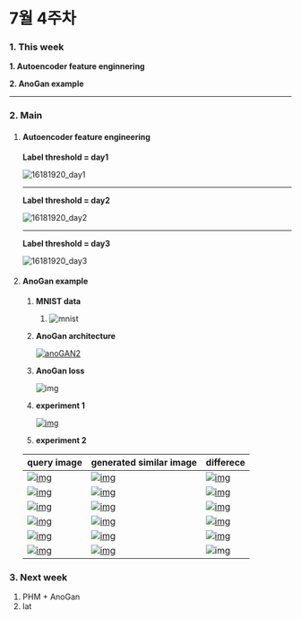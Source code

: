 # 7월 4주차

### 1. This week

**1. Autoencoder feature enginnering**

**2. AnoGan example**



---

### 2. Main

1. #### Autoencoder feature engineering

   **Label threshold = day1**

   ![16181920_day1](https://user-images.githubusercontent.com/38639633/62015359-d921aa00-b1e5-11e9-8852-0b988456470b.png)

   

   ---

   **Label threshold = day2**

   ![16181920_day2](https://user-images.githubusercontent.com/38639633/62015360-da52d700-b1e5-11e9-8798-7fb281ee3572.png)

   ---

   **Label threshold = day3**

   ![16181920_day3](https://user-images.githubusercontent.com/38639633/62015361-db840400-b1e5-11e9-9d7a-32d62724a5e7.png)

   

2. #### AnoGan example

   1. **MNIST data**

      1. ![mnist](https://user-images.githubusercontent.com/38639633/62015281-19ccf380-b1e5-11e9-9bc2-663e7c683500.jpg)

   2. **AnoGan architecture**

      [![anoGAN2](https://github.com/yjucho1/anoGAN/raw/master/assets/anoGAN2.png)](https://github.com/yjucho1/anoGAN/blob/master/assets/anoGAN2.png)

   3. **AnoGan loss**

      ![img](https://github.com/tkwoo/anogan-keras/raw/master/image/loss.png)

   4. **experiment 1**

      [![img](https://github.com/tkwoo/anogan-keras/raw/master/image/overview.png)](https://github.com/tkwoo/anogan-keras/blob/master/image/overview.png)

   5. **experiment 2**

   | query image                                                  | generated similar image                                      | differece                                                    |
   | ------------------------------------------------------------ | ------------------------------------------------------------ | ------------------------------------------------------------ |
   | [![img](https://github.com/tkwoo/anogan-keras/raw/master/result_latent_10/result_query_0.png)](https://github.com/tkwoo/anogan-keras/blob/master/result_latent_10/result_query_0.png) | [![img](https://github.com/tkwoo/anogan-keras/raw/master/result_latent_10/result_pred_0.png)](https://github.com/tkwoo/anogan-keras/blob/master/result_latent_10/result_pred_0.png) | [![img](https://github.com/tkwoo/anogan-keras/raw/master/result_latent_10/result_diff_0.png)](https://github.com/tkwoo/anogan-keras/blob/master/result_latent_10/result_diff_0.png) |
   | [![img](https://github.com/tkwoo/anogan-keras/raw/master/result_latent_10/result_query_1.png)](https://github.com/tkwoo/anogan-keras/blob/master/result_latent_10/result_query_1.png) | [![img](https://github.com/tkwoo/anogan-keras/raw/master/result_latent_10/result_pred_1.png)](https://github.com/tkwoo/anogan-keras/blob/master/result_latent_10/result_pred_1.png) | [![img](https://github.com/tkwoo/anogan-keras/raw/master/result_latent_10/result_diff_1.png)](https://github.com/tkwoo/anogan-keras/blob/master/result_latent_10/result_diff_1.png) |
   | [![img](https://github.com/tkwoo/anogan-keras/raw/master/result_latent_10/result_query_2.png)](https://github.com/tkwoo/anogan-keras/blob/master/result_latent_10/result_query_2.png) | [![img](https://github.com/tkwoo/anogan-keras/raw/master/result_latent_10/result_pred_2.png)](https://github.com/tkwoo/anogan-keras/blob/master/result_latent_10/result_pred_2.png) | [![img](https://github.com/tkwoo/anogan-keras/raw/master/result_latent_10/result_diff_2.png)](https://github.com/tkwoo/anogan-keras/blob/master/result_latent_10/result_diff_2.png) |
   | [![img](https://github.com/tkwoo/anogan-keras/raw/master/result_latent_10/result_query_4.png)](https://github.com/tkwoo/anogan-keras/blob/master/result_latent_10/result_query_4.png) | [![img](https://github.com/tkwoo/anogan-keras/raw/master/result_latent_10/result_pred_4.png)](https://github.com/tkwoo/anogan-keras/blob/master/result_latent_10/result_pred_4.png) | [![img](https://github.com/tkwoo/anogan-keras/raw/master/result_latent_10/result_diff_4.png)](https://github.com/tkwoo/anogan-keras/blob/master/result_latent_10/result_diff_4.png) |
   | [![img](https://github.com/tkwoo/anogan-keras/raw/master/result_latent_10/result_query_7.png)](https://github.com/tkwoo/anogan-keras/blob/master/result_latent_10/result_query_7.png) | [![img](https://github.com/tkwoo/anogan-keras/raw/master/result_latent_10/result_pred_7.png)](https://github.com/tkwoo/anogan-keras/blob/master/result_latent_10/result_pred_7.png) | [![img](https://github.com/tkwoo/anogan-keras/raw/master/result_latent_10/result_diff_7.png)](https://github.com/tkwoo/anogan-keras/blob/master/result_latent_10/result_diff_7.png) |
   | [![img](https://github.com/tkwoo/anogan-keras/raw/master/result_latent_10/result_query_9.png)](https://github.com/tkwoo/anogan-keras/blob/master/result_latent_10/result_query_9.png) | [![img](https://github.com/tkwoo/anogan-keras/raw/master/result_latent_10/result_pred_9.png)](https://github.com/tkwoo/anogan-keras/blob/master/result_latent_10/result_pred_9.png) | ![img](https://github.com/tkwoo/anogan-keras/raw/master/result_latent_10/result_diff_9.png) |



### 3. Next week

1. PHM + AnoGan
2. lat